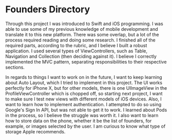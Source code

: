 # Founders Directory

Through this project I was introduced to Swift and iOS programming. I was able to use some of my previous knowledge of mobile development and translate it to this new platform. There was some overlap, but a lot of the process required reading and doing some research. I finished all of the required parts, according to the rubric, and I believe I built a robust application. I used several types of ViewControllers, such as Table, Navigation and Collection (then deciding against it). I believe I correctly implemented the MVC pattern, separating responsibilities to their respective sections.

In regards to things I want to work on in the future, I want to keep learning about Auto Layout, which I tried to implement in this project. The UI works perfectly for iPhone X, but for other models, there is one UIImageView in the ProfileViewController which is chopped off, so starting next project, I want to make sure I test new views with different models of iOS devices. 
Also, I want to learn how to implement authentication. I attempted to do so using Google's Sign In API, but was not able to get it to work. I learned about Pods in the process, so I believe the struggle was worth it. 
I also want to learn how to store data on the phone, whether it be the list of founders, for example, or images selected by the user. I am curious to know what type of storage Apple recommends.  
